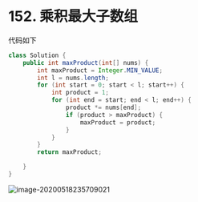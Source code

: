 # 152. 乘积最大子数组



代码如下

```java
class Solution {
    public int maxProduct(int[] nums) {
        int maxProduct = Integer.MIN_VALUE;
        int l = nums.length;
        for (int start = 0; start < l; start++) {
            int product = 1;
            for (int end = start; end < l; end++) {
                product *= nums[end];
                if (product > maxProduct) {
                    maxProduct = product;
                }
            }
        }
        return maxProduct;

    }
}
```

![image-20200518235709021](C:\Users\chen\AppData\Roaming\Typora\typora-user-images\image-20200518235709021.png)

